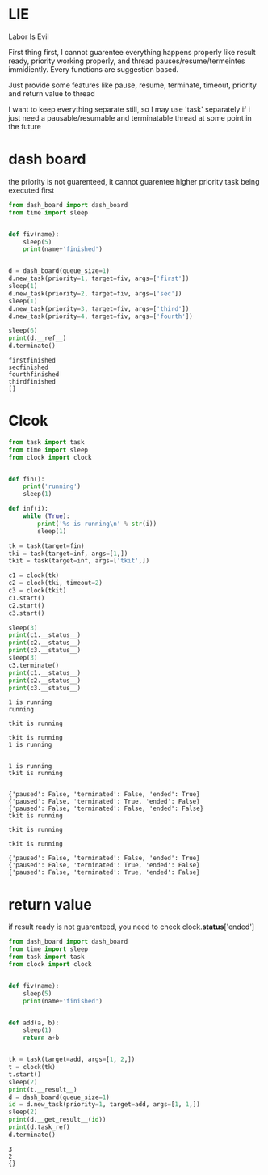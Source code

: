 # LIE
Labor Is Evil

First thing first, I cannot guarentee everything happens properly like result ready, priority working properly, and thread pauses/resume/termeintes immidiently. Every functions are suggestion based.

Just provide some features like pause, resume, terminate, timeout, priority and return value to thread

I want to keep everything separate still, so I may use 'task' separately if i just need a pausable/resumable and terminatable thread at some point in the future
# dash board
the priority is not guarenteed, it cannot guarentee higher priority task being executed first
```python
from dash_board import dash_board
from time import sleep


def fiv(name):
    sleep(5)
    print(name+'finished')


d = dash_board(queue_size=1)
d.new_task(priority=1, target=fiv, args=['first'])
sleep(1)
d.new_task(priority=2, target=fiv, args=['sec'])
sleep(1)
d.new_task(priority=3, target=fiv, args=['third'])
d.new_task(priority=4, target=fiv, args=['fourth'])

sleep(6)
print(d.__ref__)
d.terminate()
```

```
firstfinished
secfinished
fourthfinished
thirdfinished
[]
```
# Clcok
```python
from task import task
from time import sleep
from clock import clock


def fin():
    print('running')
    sleep(1)

def inf(i):
    while (True):
        print('%s is running\n' % str(i))
        sleep(1)

tk = task(target=fin)
tki = task(target=inf, args=[1,])
tkit = task(target=inf, args=['tkit',])

c1 = clock(tk)
c2 = clock(tki, timeout=2)
c3 = clock(tkit)
c1.start()
c2.start()
c3.start()

sleep(3)
print(c1.__status__)
print(c2.__status__)
print(c3.__status__)
sleep(3)
c3.terminate()
print(c1.__status__)
print(c2.__status__)
print(c3.__status__)

```
```
1 is running
running

tkit is running

tkit is running
1 is running


1 is running
tkit is running


{'paused': False, 'terminated': False, 'ended': True}
{'paused': False, 'terminated': True, 'ended': False}
{'paused': False, 'terminated': False, 'ended': False}
tkit is running

tkit is running

tkit is running

{'paused': False, 'terminated': False, 'ended': True}
{'paused': False, 'terminated': True, 'ended': False}
{'paused': False, 'terminated': True, 'ended': False}
```
# return value
if result ready is not guarenteed, you need to check clock.__status__['ended']
```python
from dash_board import dash_board
from time import sleep
from task import task
from clock import clock


def fiv(name):
    sleep(5)
    print(name+'finished')


def add(a, b):
    sleep(1)
    return a+b


tk = task(target=add, args=[1, 2,])
t = clock(tk)
t.start()
sleep(2)
print(t.__result__)
d = dash_board(queue_size=1)
id = d.new_task(priority=1, target=add, args=[1, 1,])
sleep(2)
print(d.__get_result__(id))
print(d.task_ref)
d.terminate()

```
```
3
2
{}
```
